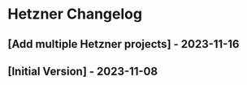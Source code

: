# Hetzner Changelog

## [Add multiple Hetzner projects] - 2023-11-16

## [Initial Version] - 2023-11-08